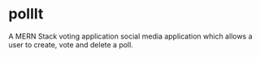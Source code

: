 # pollIt

A MERN Stack voting application social media application which allows a user to create, vote and delete a poll.
